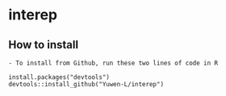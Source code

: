 
<!-- README.md is generated from README.Rmd. Please edit that file -->

# interep 

## How to install

    - To install from Github, run these two lines of code in R

<!-- end list -->

    install.packages("devtools")
    devtools::install_github("Yuwen-L/interep")

<!-- end list -->



